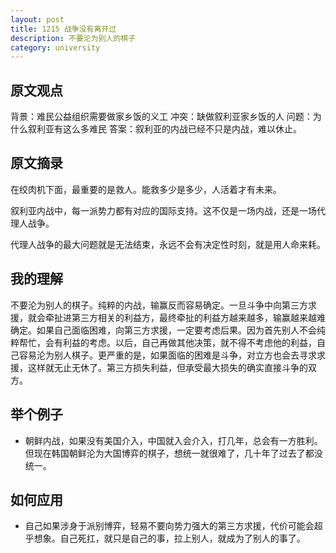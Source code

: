 ```yaml
---
layout: post
title: 1215 战争没有离开过
description: 不要沦为别人的棋子
category: university
---
```


## 原文观点
背景：难民公益组织需要做家乡饭的义工
冲突：缺做叙利亚家乡饭的人
问题：为什么叙利亚有这么多难民
答案：叙利亚的内战已经不只是内战，难以休止。

## 原文摘录
在绞肉机下面，最重要的是救人。能救多少是多少，人活着才有未来。

叙利亚内战中，每一派势力都有对应的国际支持。这不仅是一场内战，还是一场代理人战争。

代理人战争的最大问题就是无法结束，永远不会有决定性时刻，就是用人命来耗。

## 我的理解
不要沦为别人的棋子。纯粹的内战，输赢反而容易确定。一旦斗争中向第三方求援，就会牵扯进第三方相关的利益方，最终牵扯的利益方越来越多，输赢越来越难确定。如果自己面临困难，向第三方求援，一定要考虑后果。因为首先别人不会纯粹帮忙，会有利益的考虑。以后，自己再做其他决策，就不得不考虑他的利益，自己容易沦为别人棋子。更严重的是，如果面临的困难是斗争，对立方也会去寻求求援，这样就无止无休了。第三方损失利益，但承受最大损失的确实直接斗争的双方。

## 举个例子
- 朝鲜内战，如果没有美国介入，中国就入会介入，打几年，总会有一方胜利。但现在韩国朝鲜沦为大国博弈的棋子，想统一就很难了，几十年了过去了都没统一。

## 如何应用
- 自己如果涉身于派别博弈，轻易不要向势力强大的第三方求援，代价可能会超乎想象。自己死扛，就只是自己的事，拉上别人，就成为了别人的事了。
